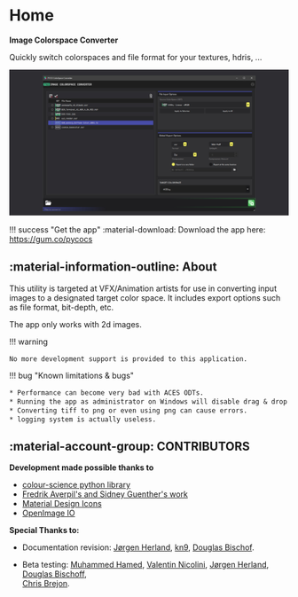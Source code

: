 # Home

**Image Colorspace Converter**

Quickly switch colorspaces and file format for your textures, hdris, ...

![screenshot of the application on a windows desktop](img/overview.jpg)

!!! success "Get the app"
    :material-download: Download the app here: <https://gum.co/pycocs>

## :material-information-outline: About

This utility is targeted at VFX/Animation artists for use in converting input images to a designated target 
color space. It includes export options such as file format, bit-depth, etc.

The app only works with 2d images. 

!!! warning

    No more development support is provided to this application.

!!! bug "Known limitations & bugs"

    * Performance can become very bad with ACES ODTs.
    * Running the app as administrator on Windows will disable drag & drop
    * Converting tiff to png or even using png can cause errors.
    * logging system is actually useless.

    
## :material-account-group: CONTRIBUTORS

**Development made possible thanks to**

- [colour-science python library](https://www.colour-science.org/>) 
- [Fredrik Averpil's and Sidney Guenther's work ](https://github.com/fredrikaverpil/oiio-python)
- [Material Design Icons](https://materialdesignicons.com)
- [OpenImage IO](https://sites.google.com/site/openimageio/home)

**Special Thanks to:**

- Documentation revision:
  [Jørgen Herland](https://www.jorgenhdri.com),
  [kn9](https://www.oddvisionary.studio/),
  [Douglas Bischof](https://www.ceridwenproductions.com/).

- Beta testing:
  [Muhammed Hamed](https://mrlixm.github.io/PYCO/standalone/ColorspaceConvert/home/),
  [Valentin Nicolini](https://mrlixm.github.io/PYCO/standalone/ColorspaceConvert/home/),
  [Jørgen Herland](https://www.jorgenhdri.com),
  [Douglas Bischoff](https://www.ceridwenproductions.com/),  
  [Chris Brejon](https://chrisbrejon.com/).
